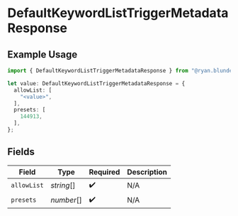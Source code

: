 # DefaultKeywordListTriggerMetadataResponse

## Example Usage

```typescript
import { DefaultKeywordListTriggerMetadataResponse } from "@ryan.blunden/discord/models/components";

let value: DefaultKeywordListTriggerMetadataResponse = {
  allowList: [
    "<value>",
  ],
  presets: [
    144913,
  ],
};
```

## Fields

| Field              | Type               | Required           | Description        |
| ------------------ | ------------------ | ------------------ | ------------------ |
| `allowList`        | *string*[]         | :heavy_check_mark: | N/A                |
| `presets`          | *number*[]         | :heavy_check_mark: | N/A                |